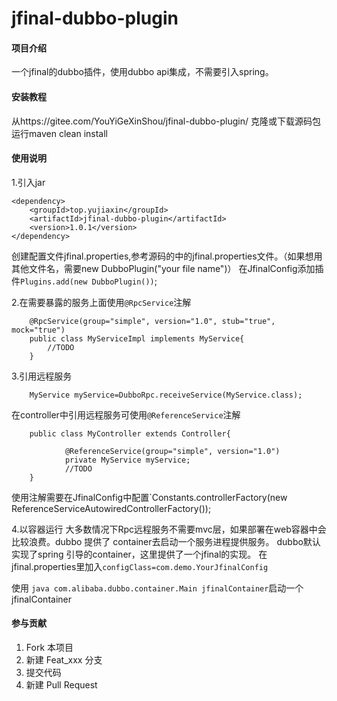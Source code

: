# jfinal-dubbo-plugin

#### 项目介绍
一个jfinal的dubbo插件，使用dubbo api集成，不需要引入spring。

#### 安装教程

从https://gitee.com/YouYiGeXinShou/jfinal-dubbo-plugin/ 克隆或下载源码包
运行maven clean install

#### 使用说明
1.引入jar
```
<dependency>
	<groupId>top.yujiaxin</groupId>
	<artifactId>jfinal-dubbo-plugin</artifactId>
	<version>1.0.1</version>
</dependency>
```
创建配置文件jfinal.properties,参考源码的中的jfinal.properties文件。（如果想用其他文件名，需要new DubboPlugin("your file name")）
在JfinalConfig添加插件`Plugins.add(new DubboPlugin())`;

2.在需要暴露的服务上面使用`@RpcService`注解
```
    @RpcService(group="simple", version="1.0", stub="true", mock="true")
    public class MyServiceImpl implements MyService{
        //TODO 
    }

```
3.引用远程服务
```
    MyService myService=DubboRpc.receiveService(MyService.class);
```
在controller中引用远程服务可使用`@ReferenceService`注解
```
    public class MyController extends Controller{
        
            @ReferenceService(group="simple", version="1.0")
            private MyService myService;
            //TODO
    }
```
使用注解需要在JfinalConfig中配置`Constants.controllerFactory(new ReferenceServiceAutowiredControllerFactory());

4.以容器运行
大多数情况下Rpc远程服务不需要mvc层，如果部署在web容器中会比较浪费。dubbo 提供了 container去启动一个服务进程提供服务。
dubbo默认实现了spring 引导的container，这里提供了一个jfinal的实现。
在jfinal.properties里加入`configClass=com.demo.YourJfinalConfig`

使用 `java com.alibaba.dubbo.container.Main jfinalContainer`启动一个jfinalContainer

#### 参与贡献

1. Fork 本项目
2. 新建 Feat_xxx 分支
3. 提交代码
4. 新建 Pull Request

